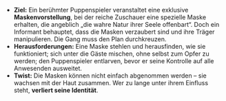 - **Ziel:** Ein berühmter Puppenspieler veranstaltet eine exklusive **Maskenvorstellung**, bei der reiche Zuschauer eine spezielle Maske erhalten, die angeblich „die wahre Natur ihrer Seele offenbart“. Doch ein Informant behauptet, dass die Masken verzaubert sind und ihre Träger manipulieren. Die Gang muss den Plan durchkreuzen.
- **Herausforderungen:** Eine Maske stehlen und herausfinden, wie sie funktioniert; sich unter die Gäste mischen, ohne selbst zum Opfer zu werden; den Puppenspieler entlarven, bevor er seine Kontrolle auf alle Anwesenden ausweitet.
- **Twist:** Die Masken können nicht einfach abgenommen werden – sie wachsen mit der Haut zusammen. Wer zu lange unter ihrem Einfluss steht, **verliert seine Identität**.